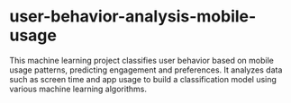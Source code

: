# user-behavior-analysis-mobile-usage
This machine learning project classifies user behavior based on mobile usage patterns, predicting engagement and preferences. It analyzes data such as screen time and app usage to build a classification model using various machine learning algorithms.
